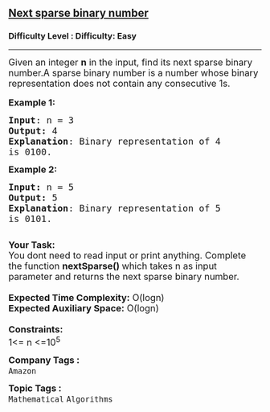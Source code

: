 <h2><a href="https://www.geeksforgeeks.org/problems/next-sparse-binary-number0029/1?page=2&company=Amazon&status=unsolved,attempted&sortBy=accuracy">Next sparse binary number</a></h2><h3>Difficulty Level : Difficulty: Easy</h3><hr><div class="problems_problem_content__Xm_eO"><p><span style="font-size:18px">Given an integer <strong>n</strong>&nbsp;in the input, find its next sparse binary number.A sparse binary number is a number whose binary representation does not contain any consecutive 1s.</span><br>
<br>
<span style="font-size:18px"><strong>Example 1:</strong></span></p>

<pre><span style="font-size:18px"><strong>Input</strong>: n = 3
<strong>Output:</strong>&nbsp;4
<strong>Explanation</strong>: Binary representation of 4
is 0100.
</span></pre>

<p><span style="font-size:18px"><strong>Example 2:</strong></span></p>

<pre><span style="font-size:18px"><strong>Input: </strong>n = 5
<strong>Output:&nbsp;</strong>5
<strong>Explanation</strong>: Binary representation of 5
is 0101.</span></pre>

<p><br>
<span style="font-size:18px"><strong>Your Task:&nbsp;&nbsp;</strong><br>
You dont need to read input or print anything. Complete the function <strong>nextSparse()&nbsp;</strong>which takes n&nbsp;as input parameter and returns the next sparse binary number.<br>
<br>
<strong>Expected Time Complexity:</strong> O(logn)<br>
<strong>Expected Auxiliary Space:</strong> O(logn)<br>
<br>
<strong>Constraints:</strong><br>
1&lt;= n&nbsp;&lt;=10<sup>5</sup></span></p>
</div><p><span style=font-size:18px><strong>Company Tags : </strong><br><code>Amazon</code>&nbsp;<br><p><span style=font-size:18px><strong>Topic Tags : </strong><br><code>Mathematical</code>&nbsp;<code>Algorithms</code>&nbsp;